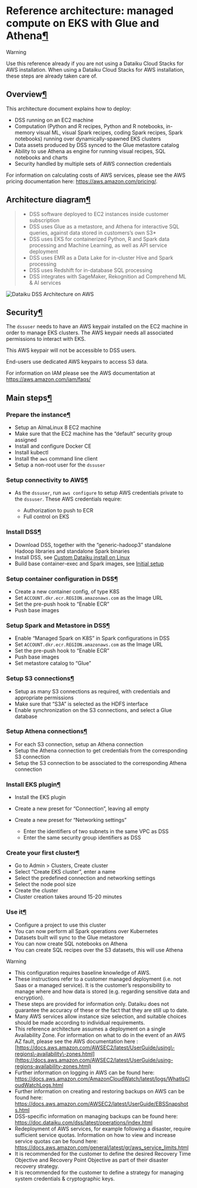 Reference architecture: managed compute on EKS with Glue and Athena[¶](#reference-architecture-managed-compute-on-eks-with-glue-and-athena "Permalink to this heading")
=======================================================================================================================================================================



Warning


Use this reference already if you are not using a Dataiku Cloud Stacks for AWS installation. When using a Dataiku Cloud Stacks for AWS installation, these steps are already taken care of.




Overview[¶](#overview "Permalink to this heading")
--------------------------------------------------


This architecture document explains how to deploy:


* DSS running on an EC2 machine
* Computation (Python and R recipes, Python and R notebooks, in\-memory visual ML, visual Spark recipes, coding Spark recipes, Spark notebooks) running over dynamically\-spawned EKS clusters
* Data assets produced by DSS synced to the Glue metastore catalog
* Ability to use Athena as engine for running visual recipes, SQL notebooks and charts
* Security handled by multiple sets of AWS connection credentials


For information on calculating costs of AWS services, please see the AWS pricing documentation here: <https://aws.amazon.com/pricing/>.




Architecture diagram[¶](#architecture-diagram "Permalink to this heading")
--------------------------------------------------------------------------



> * DSS software deployed to EC2 instances inside customer subscription
> * DSS uses Glue as a metastore, and Athena for interactive SQL queries, against data stored in customers’s own S3\*
> * DSS uses EKS for containerized Python, R and Spark data processing and Machine Learning, as well as API service deployment
> * DSS uses EMR as a Data Lake for in\-cluster Hive and Spark processing
> * DSS uses Redshift for in\-database SQL processing
> * DSS integrates with SageMaker, Rekognition ad Comprehend ML \& AI services


![Dataiku DSS Architecture on AWS](../../../_images/aws-reference-architecture-diagram.png)


Security[¶](#security "Permalink to this heading")
--------------------------------------------------


The `dssuser` needs to have an AWS keypair installed on the EC2 machine in order to manage EKS clusters. The AWS keypair needs all associated permissions to interact with EKS.


This AWS keypair will not be accessible to DSS users.


End\-users use dedicated AWS keypairs to access S3 data.


For information on IAM please see the AWS documentation at <https://aws.amazon.com/iam/faqs/>




Main steps[¶](#main-steps "Permalink to this heading")
------------------------------------------------------



### Prepare the instance[¶](#prepare-the-instance "Permalink to this heading")


* Setup an AlmaLinux 8 EC2 machine
* Make sure that the EC2 machine has the “default” security group assigned
* Install and configure Docker CE
* Install kubectl
* Install the `aws` command line client
* Setup a non\-root user for the `dssuser`




### Setup connectivity to AWS[¶](#setup-connectivity-to-aws "Permalink to this heading")


* As the `dssuser`, run `aws configure` to setup AWS credentials private to the `dssuser`.
These AWS credentials require:


	+ Authorization to push to ECR
	+ Full control on EKS




### Install DSS[¶](#install-dss "Permalink to this heading")


* Download DSS, together with the “generic\-hadoop3” standalone Hadoop libraries and standalone Spark binaries
* Install DSS, see [Custom Dataiku install on Linux](../../../installation/custom/index.html)
* Build base container\-exec and Spark images, see [Initial setup](../../../containers/setup-k8s.html)




### Setup container configuration in DSS[¶](#setup-container-configuration-in-dss "Permalink to this heading")


* Create a new container config, of type K8S
* Set `ACCOUNT.dkr.ecr.REGION.amazonaws.com` as the Image URL
* Set the pre\-push hook to “Enable ECR”
* Push base images




### Setup Spark and Metastore in DSS[¶](#setup-spark-and-metastore-in-dss "Permalink to this heading")


* Enable “Managed Spark on K8S” in Spark configurations in DSS
* Set `ACCOUNT.dkr.ecr.REGION.amazonaws.com` as the Image URL
* Set the pre\-push hook to “Enable ECR”
* Push base images
* Set metastore catalog to “Glue”




### Setup S3 connections[¶](#setup-s3-connections "Permalink to this heading")


* Setup as many S3 connections as required, with credentials and appropriate permissions
* Make sure that “S3A” is selected as the HDFS interface
* Enable synchronization on the S3 connections, and select a Glue database




### Setup Athena connections[¶](#setup-athena-connections "Permalink to this heading")


* For each S3 connection, setup an Athena connection
* Setup the Athena connection to get credentials from the corresponding S3 connection
* Setup the S3 connection to be associated to the corresponding Athena connection




### Install EKS plugin[¶](#install-eks-plugin "Permalink to this heading")


* Install the EKS plugin
* Create a new preset for “Connection”, leaving all empty
* Create a new preset for “Networking settings”


	+ Enter the identifiers of two subnets in the same VPC as DSS
	+ Enter the same security group identifiers as DSS




### Create your first cluster[¶](#create-your-first-cluster "Permalink to this heading")


* Go to Admin \> Clusters, Create cluster
* Select “Create EKS cluster”, enter a name
* Select the predefined connection and networking settings
* Select the node pool size
* Create the cluster
* Cluster creation takes around 15\-20 minutes




### Use it[¶](#use-it "Permalink to this heading")


* Configure a project to use this cluster
* You can now perform all Spark operations over Kubernetes
* Datasets built will sync to the Glue metastore
* You can now create SQL notebooks on Athena
* You can create SQL recipes over the S3 datasets, this will use Athena



Warning


* This configuration requires baseline knowledge of AWS.
* These instructions refer to a customer managed deployment (i.e. not Saas or a managed service). It is the customer’s responsibility to manage where and how data is stored (e.g. regarding sensitive data and encryption).
* These steps are provided for information only. Dataiku does not guarantee the accuracy of these or the fact that they are still up to date.
* Many AWS services allow instance size selection, and suitable choices should be made according to individual requirements.
* This reference architecture assumes a deployment on a single Availability Zone. For information on what to do in the event of an AWS AZ fault, please see the AWS documentation here : [https://docs.aws.amazon.com/AWSEC2/latest/UserGuide/using\-regions\-availability\-zones.html](https://docs.aws.amazon.com/AWSEC2/latest/UserGuide/using-regions-availability-zones.html)
* Further information on logging in AWS can be found here: <https://docs.aws.amazon.com/AmazonCloudWatch/latest/logs/WhatIsCloudWatchLogs.html>
* Further information on creating and restoring backups on AWS can be found here: <https://docs.aws.amazon.com/AWSEC2/latest/UserGuide/EBSSnapshots.html>
* DSS\-specific information on managing backups can be found here: <https://doc.dataiku.com/dss/latest/operations/index.html>
* Redeployment of AWS services, for example following a disaster, require sufficient service quotas. Information on how to view and increase service quotas can be found here: <https://docs.aws.amazon.com/general/latest/gr/aws_service_limits.html>
* It is recommended for the customer to define the desired Recovery Time Objective and Recovery Point Objective as part of their disaster recovery strategy.
* It is recommended for the customer to define a strategy for managing system credentials \& cryptographic keys.